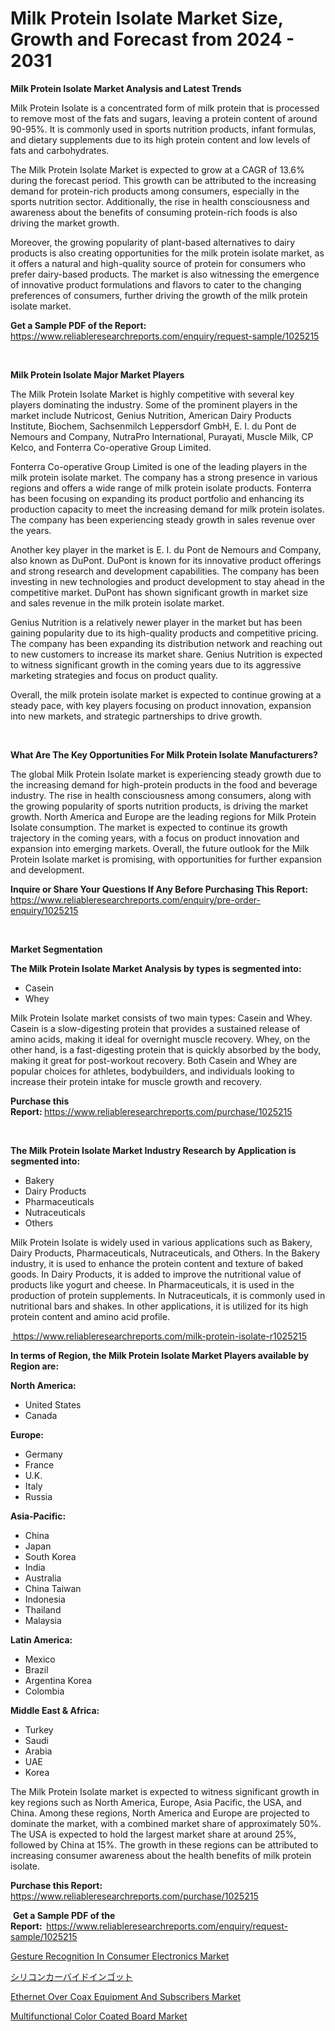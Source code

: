 <p><h1>Milk Protein Isolate Market Size, Growth and Forecast from 2024 - 2031</h1></p><p><strong>Milk Protein Isolate Market Analysis and Latest Trends</strong></p>
<p><p>Milk Protein Isolate is a concentrated form of milk protein that is processed to remove most of the fats and sugars, leaving a protein content of around 90-95%. It is commonly used in sports nutrition products, infant formulas, and dietary supplements due to its high protein content and low levels of fats and carbohydrates.</p><p>The Milk Protein Isolate Market is expected to grow at a CAGR of 13.6% during the forecast period. This growth can be attributed to the increasing demand for protein-rich products among consumers, especially in the sports nutrition sector. Additionally, the rise in health consciousness and awareness about the benefits of consuming protein-rich foods is also driving the market growth.</p><p>Moreover, the growing popularity of plant-based alternatives to dairy products is also creating opportunities for the milk protein isolate market, as it offers a natural and high-quality source of protein for consumers who prefer dairy-based products. The market is also witnessing the emergence of innovative product formulations and flavors to cater to the changing preferences of consumers, further driving the growth of the milk protein isolate market.</p></p>
<p><strong>Get a Sample PDF of the Report:&nbsp;</strong> <a href="https://www.reliableresearchreports.com/enquiry/request-sample/1025215">https://www.reliableresearchreports.com/enquiry/request-sample/1025215</a></p>
<p>&nbsp;</p>
<p><strong>Milk Protein Isolate Major Market Players</strong></p>
<p><p>The Milk Protein Isolate Market is highly competitive with several key players dominating the industry. Some of the prominent players in the market include Nutricost, Genius Nutrition, American Dairy Products Institute, Biochem, Sachsenmilch Leppersdorf GmbH, E. I. du Pont de Nemours and Company, NutraPro International, Purayati, Muscle Milk, CP Kelco, and Fonterra Co-operative Group Limited.</p><p>Fonterra Co-operative Group Limited is one of the leading players in the milk protein isolate market. The company has a strong presence in various regions and offers a wide range of milk protein isolate products. Fonterra has been focusing on expanding its product portfolio and enhancing its production capacity to meet the increasing demand for milk protein isolates. The company has been experiencing steady growth in sales revenue over the years.</p><p>Another key player in the market is E. I. du Pont de Nemours and Company, also known as DuPont. DuPont is known for its innovative product offerings and strong research and development capabilities. The company has been investing in new technologies and product development to stay ahead in the competitive market. DuPont has shown significant growth in market size and sales revenue in the milk protein isolate market.</p><p>Genius Nutrition is a relatively newer player in the market but has been gaining popularity due to its high-quality products and competitive pricing. The company has been expanding its distribution network and reaching out to new customers to increase its market share. Genius Nutrition is expected to witness significant growth in the coming years due to its aggressive marketing strategies and focus on product quality.</p><p>Overall, the milk protein isolate market is expected to continue growing at a steady pace, with key players focusing on product innovation, expansion into new markets, and strategic partnerships to drive growth.</p></p>
<p>&nbsp;</p>
<p><strong>What Are The Key Opportunities For Milk Protein Isolate Manufacturers?</strong></p>
<p><p>The global Milk Protein Isolate market is experiencing steady growth due to the increasing demand for high-protein products in the food and beverage industry. The rise in health consciousness among consumers, along with the growing popularity of sports nutrition products, is driving the market growth. North America and Europe are the leading regions for Milk Protein Isolate consumption. The market is expected to continue its growth trajectory in the coming years, with a focus on product innovation and expansion into emerging markets. Overall, the future outlook for the Milk Protein Isolate market is promising, with opportunities for further expansion and development.</p></p>
<p><strong>Inquire or Share Your Questions If Any Before Purchasing This Report:</strong> <a href="https://www.reliableresearchreports.com/enquiry/pre-order-enquiry/1025215">https://www.reliableresearchreports.com/enquiry/pre-order-enquiry/1025215</a></p>
<p>&nbsp;</p>
<p><strong>Market Segmentation</strong></p>
<p><strong>The Milk Protein Isolate Market Analysis by types is segmented into:</strong></p>
<p><ul><li>Casein</li><li>Whey</li></ul></p>
<p><p>Milk Protein Isolate market consists of two main types: Casein and Whey. Casein is a slow-digesting protein that provides a sustained release of amino acids, making it ideal for overnight muscle recovery. Whey, on the other hand, is a fast-digesting protein that is quickly absorbed by the body, making it great for post-workout recovery. Both Casein and Whey are popular choices for athletes, bodybuilders, and individuals looking to increase their protein intake for muscle growth and recovery.</p></p>
<p><strong>Purchase this Report:&nbsp;</strong><a href="https://www.reliableresearchreports.com/purchase/1025215">https://www.reliableresearchreports.com/purchase/1025215</a></p>
<p>&nbsp;</p>
<p><strong>The Milk Protein Isolate Market Industry Research by Application is segmented into:</strong></p>
<p><ul><li>Bakery</li><li>Dairy Products</li><li>Pharmaceuticals</li><li>Nutraceuticals</li><li>Others</li></ul></p>
<p><p>Milk Protein Isolate is widely used in various applications such as Bakery, Dairy Products, Pharmaceuticals, Nutraceuticals, and Others. In the Bakery industry, it is used to enhance the protein content and texture of baked goods. In Dairy Products, it is added to improve the nutritional value of products like yogurt and cheese. In Pharmaceuticals, it is used in the production of protein supplements. In Nutraceuticals, it is commonly used in nutritional bars and shakes. In other applications, it is utilized for its high protein content and amino acid profile.</p></p>
<p><a href="https://www.reliableresearchreports.com/milk-protein-isolate-r1025215">&nbsp;https://www.reliableresearchreports.com/milk-protein-isolate-r1025215</a></p>
<p><strong>In terms of Region, the Milk Protein Isolate Market Players available by Region are:</strong></p>
<p>
    <p> <strong> North America: </strong>
        <ul>
            <li>United States</li>
            <li>Canada</li>
        </ul>
        </p> 
    <p> <strong> Europe: </strong>
        <ul>
            <li>Germany</li>
            <li>France</li>
            <li>U.K.</li>
            <li>Italy</li>
            <li>Russia</li>
        </ul>
        </p> 
    <p> <strong> Asia-Pacific: </strong>
        <ul>
            <li>China</li>
            <li>Japan</li>
            <li>South Korea</li>
            <li>India</li>
            <li>Australia</li>
            <li>China Taiwan</li>
            <li>Indonesia</li>
            <li>Thailand</li>
            <li>Malaysia</li>
        </ul>
        </p> 
    <p> <strong> Latin America: </strong>
        <ul>
            <li>Mexico</li>
            <li>Brazil</li>
            <li>Argentina Korea</li>
            <li>Colombia</li>
        </ul>
        </p> 
    <p> <strong> Middle East & Africa: </strong>
        <ul>
            <li>Turkey</li>
            <li>Saudi</li>
            <li>Arabia</li>
            <li>UAE</li>
            <li>Korea</li>
        </ul>
    </p>
    </p>
<p><p>The Milk Protein Isolate market is expected to witness significant growth in key regions such as North America, Europe, Asia Pacific, the USA, and China. Among these regions, North America and Europe are projected to dominate the market, with a combined market share of approximately 50%. The USA is expected to hold the largest market share at around 25%, followed by China at 15%. The growth in these regions can be attributed to increasing consumer awareness about the health benefits of milk protein isolate.</p></p>
<p><strong>Purchase this Report: </strong><a href="https://www.reliableresearchreports.com/purchase/1025215">https://www.reliableresearchreports.com/purchase/1025215</a></p>
<p>&nbsp;<strong>Get a Sample PDF of the Report:&nbsp;&nbsp;</strong><a href="https://www.reliableresearchreports.com/enquiry/request-sample/1025215">https://www.reliableresearchreports.com/enquiry/request-sample/1025215</a></p>
<p><strong></strong></p>
<p><p><a href="https://github.com/gladysalidde/Market-Research-Report-List-1/blob/main/gesture-recognition-in-consumer-electronics-market.md">Gesture Recognition In Consumer Electronics Market</a></p><p><a href="https://github.com/avbqbctihcbe2/Market-Research-Report-List-2/blob/main/475924452765.md">シリコンカーバイドインゴット</a></p><p><a href="https://github.com/dimitrishawkinswaynenp91rgz/Market-Research-Report-List-2/blob/main/ethernet-over-coax-equipment-and-subscribers-market.md">Ethernet Over Coax Equipment And Subscribers Market</a></p><p><a href="https://issuu.com/reportprime-2/docs/multifunctional-color-coated-board-market-size-203">Multifunctional Color Coated Board Market</a></p></p>